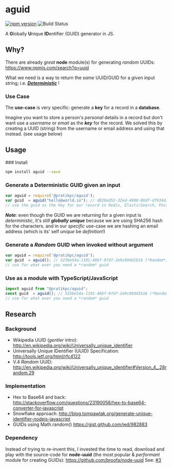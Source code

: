 # aguid

[![npm version](https://img.shields.io/npm/v/@pratikpc/aguid)](https://npmjs.com/package/@pratikpc/aguid)
![Build Status](https://github.com/pratikpc/aguid/actions/workflows/Lint-Format.yml/badge.svg?branch=develop)

A **G**lobally **U**nique **ID**entifier (GUID) generator in JS.

## Why?

There are already *great* **node** module(s) for generating *random* UUIDs:
https://www.npmjs.com/search?q=uuid

What we need is a way to return the *same* UUID/GUID for a *given* input string;
i.e. [***Deterministic***](http://en.wikipedia.org/wiki/Deterministic_system) !

### Use Case

The **use-case** is very specific: generate a **key** for a record in a **database**.

Imagine you want to store a person's *personal* details in a record
but don't want use a *username* or *email* as the ***key*** for the record.
We solved this by creating a UUID (string) from the username or email address
and using that instead. (see usage below)


## Usage

### Install

```sh
npm install aguid --save
```

### Generate a Deterministic GUID given an input

```javascript
var aguid = require('@pratikpc/aguid');
var guid  = aguid("hello@world.io"); // d828ed52-32ed-4908-86df-df934d3c315d (ALWAYS)
// use the guid as the key for our record in Redis, ElasticSearch, Postgres, etc.

```

***Note***: even though the GUID we are returning for a given input is *deterministic*,
it's *still* ***globally unique*** because we are using SHA256 hash for the characters.
and in our *specific* use-case we are hashing an email address
(which is its' self *unique* be *definition*!)


### Generate a *Random* GUID when invoked without argument

```javascript
var aguid = require('@pratikpc/aguid');
var guid  = aguid(); // 525be54a-1101-46bf-97d7-2e9c89dd1b16 (*Random*)
// use for what ever you need a *random* guid

```

### Use as a module with TypeScript/JavaScript
```javascript
import aguid from "@pratikpc/aguid";
const guid  = aguid(); // 525be54a-1101-46bf-97d7-2e9c89dd1b16 (*Random*)
// use for what ever you need a *random* guid

```


## Research

### Background

+ Wikipedia UUID (*gentler* intro):
http://en.wikipedia.org/wiki/Universally_unique_identifier
+ Universally Unique IDentifier (UUID) Specification:
http://tools.ietf.org/html/rfc4122
+ V.4 *Random* UUID:
http://en.wikipedia.org/wiki/Universally_unique_identifier#Version_4_.28random.29

### Implementation

+ Hex to Base64 and back:
http://stackoverflow.com/questions/23190056/hex-to-base64-converter-for-javascript
+ Snowflake approach:
http://blog.tompawlak.org/generate-unique-identifier-nodejs-javascript
+ GUIDs using Math.random() https://gist.github.com/jed/982883

### Dependency

Instead of trying to re-invent this, I invested the time to read,
download and play with the source-code
for **node-uuid** (the most popular & *performant* module for creating GUIDs):
https://github.com/broofa/node-uuid
See: [#3](https://github.com/dwyl/aguid/issues/3)

[node-version-image]: https://img.shields.io/node/v/aguid.svg?style=flat
[node-version-url]: http://nodejs.org/download/
[npm-image]: https://img.shields.io/npm/v/aguid.svg?style=flat
[npm-url]: https://npmjs.org/package/aguid
